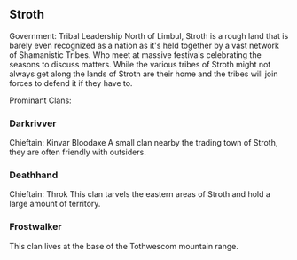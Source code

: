 ## Stroth
Government: Tribal Leadership
North of Limbul, Stroth is a rough land that is barely even recognized as a nation as it's held together by a vast network of Shamanistic Tribes. Who meet at massive festivals celebrating the seasons to discuss matters. While the various tribes of Stroth might not always get along the lands of Stroth are their home and the tribes will join forces to defend it if they have to.

Prominant Clans:  
### Darkrivver  
Chieftain: Kinvar Bloodaxe
A small clan nearby the trading town of Stroth, they are often friendly with outsiders.  

### Deathhand
Chieftain: Throk
This clan tarvels the eastern areas of Stroth and hold a large amount of territory.  

### Frostwalker
This clan lives at the base of the Tothwescom mountain range.  